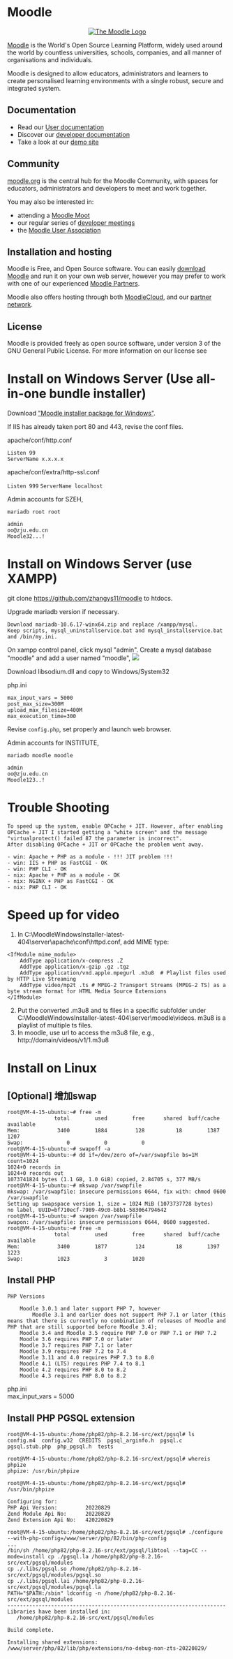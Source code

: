 # Moodle

<p align="center"><a href="https://moodle.org" target="_blank" title="Moodle Website">
  <img src="https://raw.githubusercontent.com/moodle/moodle/main/.github/moodlelogo.svg" alt="The Moodle Logo">
</a></p>

[Moodle][1] is the World's Open Source Learning Platform, widely used around the world by countless universities, schools, companies, and all manner of organisations and individuals.

Moodle is designed to allow educators, administrators and learners to create personalised learning environments with a single robust, secure and integrated system.

## Documentation

- Read our [User documentation][3]
- Discover our [developer documentation][5]
- Take a look at our [demo site][4]

## Community

[moodle.org][1] is the central hub for the Moodle Community, with spaces for educators, administrators and developers to meet and work together.

You may also be interested in:

- attending a [Moodle Moot][6]
- our regular series of [developer meetings][7]
- the [Moodle User Association][8]

## Installation and hosting

Moodle is Free, and Open Source software. You can easily [download Moodle][9] and run it on your own web server, however you may prefer to work with one of our experienced [Moodle Partners][10].

Moodle also offers hosting through both [MoodleCloud][11], and our [partner network][10].

## License

Moodle is provided freely as open source software, under version 3 of the GNU General Public License. For more information on our license see

[1]: https://moodle.org
[2]: https://moodle.com
[3]: https://docs.moodle.org/
[4]: https://sandbox.moodledemo.net/
[5]: https://moodledev.io
[6]: https://moodle.com/events/mootglobal/
[7]: https://moodledev.io/general/community/meetings
[8]: https://moodleassociation.org/
[9]: https://download.moodle.org
[10]: https://moodle.com/partners
[11]: https://moodle.com/cloud
[12]: https://moodledev.io/general/license


# Install on Windows Server (Use all-in-one bundle installer)

Download ["Moodle installer package for Windows"](https://download.moodle.org/windows/).

If IIS has already taken port 80 and 443, revise the conf files.

apache/conf/http.conf 

`Listen 99`  
`ServerName x.x.x.x`

apache/conf/extra/http-ssl.conf  

`Listen 999`
`ServerName localhost`

Admin accounts for SZEH, 
```
mariadb root root

admin
oo@zju.edu.cn
Moodle32...!
```

# Install on Windows Server (use XAMPP)

git clone https://github.com/zhangys11/moodle to htdocs.   

Upgrade mariadb version if necessary.  
```
Download mariadb-10.6.17-winx64.zip and replace /xampp/mysql.  
Keep scripts, mysql_uninstallservice.bat and mysql_installservice.bat and /bin/my.ini.
```

On xampp control panel, click mysql "admin". Create a mysql database "moodle" and add a user named "moodle",
<img src='xampp_mysql.png'>

Download libsodium.dll and copy to Windows/System32  

php.ini  
```
max_input_vars = 5000
post_max_size=300M
upload_max_filesize=400M
max_execution_time=300
```

Revise `config.php`, set properly and launch web browser.

Admin accounts for INSTITUTE, 
```
mariadb moodle moodle

admin
oo@zju.edu.cn
Moodle123..!
```

# Trouble Shooting

```
To speed up the system, enable OPCache + JIT. However, after enabling OPCache + JIT I started getting a "white screen" and the message "virtualprotect() failed 87 the parameter is incorrect".  
After disabling OPCache + JIT or OPCache the problem went away.

- win: Apache + PHP as a module - !!! JIT problem !!!
- win: IIS + PHP as FastCGI - OK
- win: PHP CLI - OK
- nix: Apache + PHP as a module - OK
- nix: NGINX + PHP as FastCGI - OK
- nix: PHP CLI - OK
```

# Speed up for video

1.	In C:\MoodleWindowsInstaller-latest-404\server\apache\conf\httpd.conf, add MIME type:
```
<IfModule mime_module>
    AddType application/x-compress .Z
    AddType application/x-gzip .gz .tgz
    AddType application/vnd.apple.mpegurl .m3u8  # Playlist files used by HTTP Live Streaming
    AddType video/mp2t .ts # MPEG-2 Transport Streams (MPEG-2 TS) as a byte stream format for HTML Media Source Extensions
</IfModule>
```
2.	Put the converted .m3u8 and ts files in a specific subfolder under C:\MoodleWindowsInstaller-latest-404\server\moodle\videos\. m3u8 is a playlist of multiple ts files.
3.	In moodle, use url to access the m3u8 file, e.g., http://domain/videos/v1/1.m3u8


# Install on Linux

## [Optional] 增加swap
```
root@VM-4-15-ubuntu:~# free -m
               total        used        free      shared  buff/cache   available
Mem:            3400        1884         128          18        1387        1207
Swap:              0           0           0
root@VM-4-15-ubuntu:~# swapoff -a
root@VM-4-15-ubuntu:~# dd if=/dev/zero of=/var/swapfile bs=1M count=1024
1024+0 records in
1024+0 records out
1073741824 bytes (1.1 GB, 1.0 GiB) copied, 2.84705 s, 377 MB/s
root@VM-4-15-ubuntu:~# mkswap /var/swapfile
mkswap: /var/swapfile: insecure permissions 0644, fix with: chmod 0600 /var/swapfile
Setting up swapspace version 1, size = 1024 MiB (1073737728 bytes)
no label, UUID=bf710ecf-7989-49c0-b8b1-583064794642
root@VM-4-15-ubuntu:~# swapon /var/swapfile
swapon: /var/swapfile: insecure permissions 0644, 0600 suggested.
root@VM-4-15-ubuntu:~# free -m
               total        used        free      shared  buff/cache   available
Mem:            3400        1877         124          18        1397        1223
Swap:           1023           3        1020
```

## Install PHP

```
PHP Versions

    Moodle 3.0.1 and later support PHP 7, however
        Moodle 3.1 and earlier does not support PHP 7.1 or later (this means that there is currently no combination of releases of Moodle and PHP that are still supported before Moodle 3.4);
    Moodle 3.4 and Moodle 3.5 require PHP 7.0 or PHP 7.1 or PHP 7.2
    Moodle 3.6 requires PHP 7.0 or later
    Moodle 3.7 requires PHP 7.1 or later
    Moodle 3.9 requires PHP 7.2 to 7.4
    Moodle 3.11 and 4.0 requires PHP 7.3 to 8.0
    Moodle 4.1 (LTS) requires PHP 7.4 to 8.1
    Moodle 4.2 requires PHP 8.0 to 8.2
    Moodle 4.3 requires PHP 8.0 to 8.2
```

php.ini  
max_input_vars = 5000


## Install PHP PGSQL extension

```
root@VM-4-15-ubuntu:/home/php82/php-8.2.16-src/ext/pgsql# ls
config.m4  config.w32  CREDITS  pgsql_arginfo.h  pgsql.c  pgsql.stub.php  php_pgsql.h  tests

root@VM-4-15-ubuntu:/home/php82/php-8.2.16-src/ext/pgsql# whereis phpize
phpize: /usr/bin/phpize

root@VM-4-15-ubuntu:/home/php82/php-8.2.16-src/ext/pgsql# /usr/bin/phpize

Configuring for:
PHP Api Version:         20220829
Zend Module Api No:      20220829
Zend Extension Api No:   420220829

root@VM-4-15-ubuntu:/home/php82/php-8.2.16-src/ext/pgsql# ./configure --with-php-config=/www/server/php/82/bin/php-config
...
/bin/sh /home/php82/php-8.2.16-src/ext/pgsql/libtool --tag=CC --mode=install cp ./pgsql.la /home/php82/php-8.2.16-src/ext/pgsql/modules
cp ./.libs/pgsql.so /home/php82/php-8.2.16-src/ext/pgsql/modules/pgsql.so
cp ./.libs/pgsql.lai /home/php82/php-8.2.16-src/ext/pgsql/modules/pgsql.la
PATH="$PATH:/sbin" ldconfig -n /home/php82/php-8.2.16-src/ext/pgsql/modules
----------------------------------------------------------------------
Libraries have been installed in:
   /home/php82/php-8.2.16-src/ext/pgsql/modules

Build complete.

Installing shared extensions:     /www/server/php/82/lib/php/extensions/no-debug-non-zts-20220829/
```
